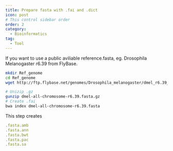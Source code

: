 ```yaml
---
title: Prepare fasta with .fai and .dict
icon: post
# This control sidebar order
order: 2
category:
  - Bioinformatics
tag:
  - Tool
---
```


If you want to use a public aviliable reference.fasta, eg. Drosophila Melanogaster r6.39 from FlyBase.

```sh
mkdir Ref_genome
cd Ref_genome
wget http://ftp.flybase.net/genomes/Drosophila_melanogaster/dmel_r6.39_FB2021_02/fasta/dmel-all-chromosome-r6.39.fasta.gz

# Unizip .gz
gunzip dmel-all-chromosome-r6.39.fasta.gz
# Create .fai
bwa index dmel-all-chromosome-r6.39.fasta
```

This step creates
```js
.fasta.amb
.fasta.ann
.fasta.bwt
.fasta.pac
.fasta.sa
```